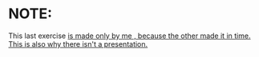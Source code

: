# NOTE:
This last exercise <u>is made only by me<u> , because the other made it in time.  
This is also why there isn't a presentation.
